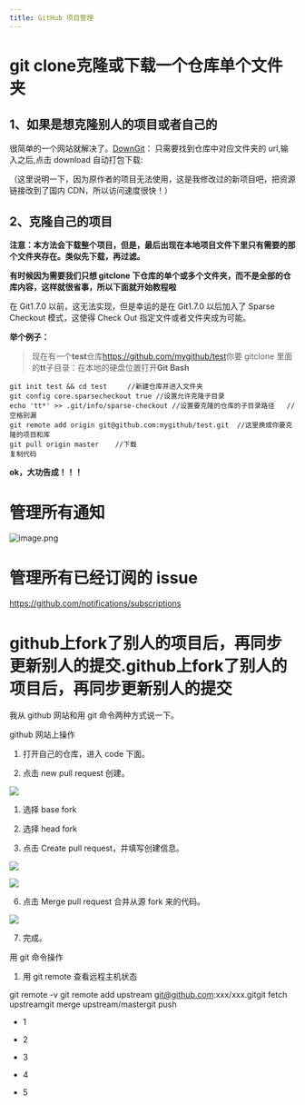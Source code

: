 ```yaml
---
title: GitHub 项目管理
---
```


# git clone克隆或下载一个仓库单个文件夹

## 1、如果是想克隆别人的项目或者自己的

很简单的一个网站就解决了。[DownGit](http://downgit.zhoudaxiaa.com)： 只需要找到仓库中对应文件夹的 url,输入之后,点击 download 自动打包下载:

（这里说明一下，因为原作者的项目无法使用，这是我修改过的新项目吧，把资源链接改到了国内 CDN，所以访问速度很快！）

## 2、克隆自己的项目

**注意：本方法会下载整个项目，但是，最后出现在本地项目文件下里只有需要的那个文件夹存在。类似先下载，再过滤。**

**有时候因为需要我们只想 gitclone 下仓库的单个或多个文件夹，而不是全部的仓库内容，这样就很省事，所以下面就开始教程啦**

在 Git1.7.0 以前，这无法实现，但是幸运的是在 Git1.7.0 以后加入了 Sparse Checkout 模式，这使得 Check Out 指定文件或者文件夹成为可能。

**举个例子：**

> 现在有一个**test**仓库<https://github.com/mygithub/test>你要 gitclone 里面的**tt**子目录：在本地的硬盘位置打开**Git Bash**

    git init test && cd test     //新建仓库并进入文件夹
    git config core.sparsecheckout true //设置允许克隆子目录
    echo 'tt*' >> .git/info/sparse-checkout //设置要克隆的仓库的子目录路径   //空格别漏
    git remote add origin git@github.com:mygithub/test.git  //这里换成你要克隆的项目和库
    git pull origin master    //下载
    复制代码

**ok，大功告成！！！**

# 管理所有通知

![image.png](https://notes-learning.oss-cn-beijing.aliyuncs.com/cplu4a/1662610871922-964b6726-be46-4fc9-b450-f3705aed8174.png)

# 管理所有已经订阅的 issue

<https://github.com/notifications/subscriptions>

# github上fork了别人的项目后，再同步更新别人的提交.github上fork了别人的项目后，再同步更新别人的提交

我从 github 网站和用 git 命令两种方式说一下。

github 网站上操作

1. 打开自己的仓库，进入 code 下面。

2. 点击 new pull request 创建。

![](https://notes-learning.oss-cn-beijing.aliyuncs.com/np6g3g/1616903559723-76f8c4f1-6c02-4145-829f-4b8ddb92de72.jpeg)

1. 选择 base fork

2. 选择 head fork

3. 点击 Create pull request，并填写创建信息。

![](https://notes-learning.oss-cn-beijing.aliyuncs.com/np6g3g/1616903559704-28a10f3c-1397-40f9-9c67-0d9bc61da316.jpeg)

![](https://notes-learning.oss-cn-beijing.aliyuncs.com/np6g3g/1616903559698-ff01b1e5-f9b9-406a-938b-3fca1309a5c0.jpeg)

6. 点击 Merge pull request 合并从源 fork 来的代码。

![](https://notes-learning.oss-cn-beijing.aliyuncs.com/np6g3g/1616903559689-63e77098-f4a1-4ea4-84c4-f514f4642fec.jpeg)

7. 完成。

用 git 命令操作

1. 用 git remote 查看远程主机状态

git remote -v git remote add upstream git@github.com:xxx/xxx.gitgit fetch upstreamgit merge upstream/mastergit push

- 1

- 2

- 3

- 4

- 5
